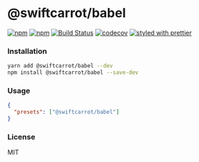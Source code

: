 # @swiftcarrot/babel

[![npm](https://img.shields.io/npm/v/@swiftcarrot/babel.svg)](https://www.npmjs.com/package/@swiftcarrot/babel)
[![npm](https://img.shields.io/npm/dm/@swiftcarrot/babel.svg)](https://www.npmjs.com/package/@swiftcarrot/babel)
[![Build Status](https://travis-ci.org/swiftcarrot/babel.svg?branch=master)](https://travis-ci.org/swiftcarrot/babel)
[![codecov](https://codecov.io/gh/swiftcarrot/babel/branch/master/graph/badge.svg)](https://codecov.io/gh/swiftcarrot/babel)
[![styled with prettier](https://img.shields.io/badge/styled_with-prettier-ff69b4.svg)](https://github.com/prettier/prettier)

### Installation

```sh
yarn add @swiftcarrot/babel --dev
npm install @swiftcarrot/babel --save-dev
```

### Usage

```json
{
  "presets": ["@swiftcarrot/babel"]
}
```

### License

MIT
